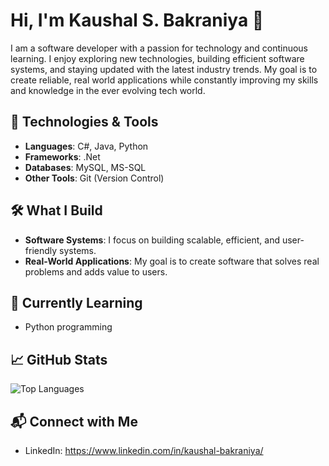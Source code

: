 # Hi, I'm Kaushal S. Bakraniya 👋

I am a software developer with a passion for technology and continuous learning. I enjoy exploring new technologies, building efficient software systems, and staying updated with the latest industry trends. My goal is to create reliable, real world applications while constantly improving my skills and knowledge in the ever evolving tech world.

## 🚀 Technologies & Tools

* **Languages**: C#, Java, Python
* **Frameworks**: .Net
* **Databases**: MySQL, MS-SQL
* **Other Tools**: Git (Version Control)

## 🛠️ What I Build

* **Software Systems**: I focus on building scalable, efficient, and user-friendly systems.
* **Real-World Applications**: My goal is to create software that solves real problems and adds value to users.

## 🌱 Currently Learning

* Python programming

## 📈 GitHub Stats

![Top Languages](https://github-readme-stats.vercel.app/api/top-langs/?username=kaushal-bakraniya&layout=compact&theme=default)

## 📬 Connect with Me

* LinkedIn: https://www.linkedin.com/in/kaushal-bakraniya/
